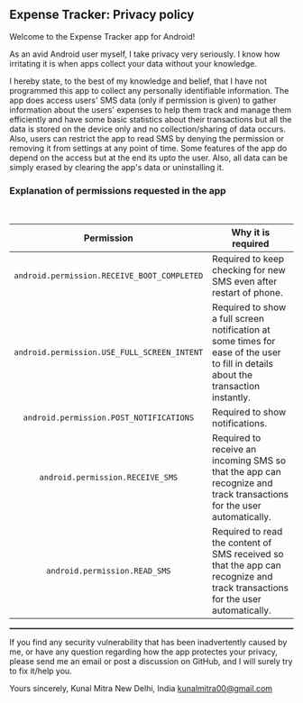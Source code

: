 ## Expense Tracker: Privacy policy

Welcome to the Expense Tracker app for Android!

As an avid Android user myself, I take privacy very seriously.
I know how irritating it is when apps collect your data without your knowledge.

I hereby state, to the best of my knowledge and belief, that I have not programmed this app to collect any personally identifiable information. The app does access users' SMS data (only if permission is given) to gather information about the users' expenses to help them track and manage them efficiently and have some basic statistics about their transactions but all the data is stored on the device only and no collection/sharing of data occurs. Also, users can restrict the app to read SMS by denying the permission or removing it from settings at any point of time. Some features of the app do depend on the access but at the end its upto the user. Also, all data can be simply erased by clearing the app's data or uninstalling it.

### Explanation of permissions requested in the app

<br/>

| Permission | Why it is required |
| :---: | --- |
| `android.permission.RECEIVE_BOOT_COMPLETED` | Required to keep checking for new SMS even after restart of phone. |
| `android.permission.USE_FULL_SCREEN_INTENT` | Required to show a full screen notification at some times for ease of the user to fill in details about the transaction instantly. |
| `android.permission.POST_NOTIFICATIONS` | Required to show notifications. |
| `android.permission.RECEIVE_SMS` | Required to receive an incoming SMS so that the app can recognize and track transactions for the user automatically. |
| `android.permission.READ_SMS` | Required to read the content of SMS received so that the app can recognize and track transactions for the user automatically. |

 <hr style="border:1px solid gray">

If you find any security vulnerability that has been inadvertently caused by me, or have any question regarding how the app protectes your privacy, please send me an email or post a discussion on GitHub, and I will surely try to fix it/help you.

Yours sincerely, 
Kunal Mitra 
New Delhi, India 
kunalmitra00@gmail.com

